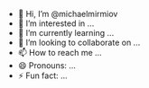 - 👋 Hi, I’m @michaelmirmiov
- 👀 I’m interested in ...
- 🌱 I’m currently learning ...
- 💞️ I’m looking to collaborate on ...
- 📫 How to reach me ...
- 😄 Pronouns: ...
- ⚡ Fun fact: ...

<!---
michaelmirmiov/michaelmirmiov is a ✨ special ✨ repository because its `README.md` (this file) appears on your GitHub profile.
You can click the Preview link to take a look at your changes.
--->
